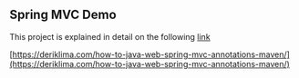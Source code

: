 ## Spring MVC Demo

This project is explained in detail on the following [link](https://deriklima.com/how-to-java-web-spring-mvc-annotations-maven/)

[https://deriklima.com/how-to-java-web-spring-mvc-annotations-maven/](https://deriklima.com/how-to-java-web-spring-mvc-annotations-maven/)